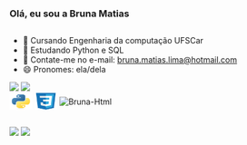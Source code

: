 ### Olá, eu sou a Bruna Matias
##

- 📖 Cursando Engenharia da computação UFSCar
- 🌱 Estudando Python e SQL
- 💬 Contate-me no e-mail: bruna.matias.lima@hotmail.com
- 😄 Pronomes: ela/dela

<div> 
  <img height= "180cm" src="https://github-readme-stats.vercel.app/api?username=brunamatias&show_icons=true&theme=midnight-purple"/>
  <img height= "180cm" src="https://github-readme-stats.vercel.app/api/top-langs/?username=brunamatias&layout=compact&theme=midnight-purple"/>
</div>

<div>
  <img align="center" alt="Bruna-Python" height="30" width="40" src="https://raw.githubusercontent.com/devicons/devicon/master/icons/python/python-original.svg">
  <img align="center" alt="Bruna-CSS" height="30" width="40" src="https://raw.githubusercontent.com/devicons/devicon/master/icons/css3/css3-original.svg">
  <img align="center" alt="Bruna-Html" height="30" width="40" <img src="https://cdn.jsdelivr.net/gh/devicons/devicon/icons/html5/html5-original.svg"/>
</div>

##

<div> 
  <a href = "mailto:bruna.matias.lima@hotmail.com"><img src="https://img.shields.io/badge/-Gmail-%23333?style=for-the-badge&logo=gmail&logoColor=white" target="_blank"></a>
  <a href="https://www.linkedin.com/in/bruna-matias-4541a7234/" target="_blank"><img src="https://img.shields.io/badge/-LinkedIn-%230077B5?style=for-the-badge&logo=linkedin&logoColor=white" target="_blank"></a> 
  
</div>


  
